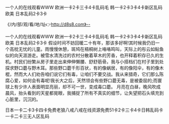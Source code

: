 一个人的在线观看WWW
欧洲一卡2卡三卡4卡乱码毛
韩一卡2卡3卡4卡新区乱码欧美
日本乱码2卡3卡


《/内/部/观/看/地/址👉http://d8s8.com》--

一个人的在线观看WWW
欧洲一卡2卡三卡4卡乱码毛
韩一卡2卡3卡4卡新区乱码欧美
日本乱码2卡3卡
假设时间不妨回暖二十有年，那该多好啊!其时候我仍旧一个高枕无忧的儿童。雨慢慢休憩，斑鸠在梧桐树上咯咯鸣叫，天际上的彤云如鲇鱼似的向天涯游走。被雪水清洗过的农村分散着草木的芳香，也开释着积存已久的生机。村民们纷繁从房子里走出来伸伸懒腰、舒舒筋骨。我与小搭档们在村子里到处探求野口蘑与野木耳。那些野口蘑千形百状，有的像蜗居，有的像阳伞，有的像木棍，然而大人们劝告咱们说它们有毒，让咱们不要交战。我从来猎奇，它们那么陈腐心爱，如何会有毒呢!我长大之后，天然领会有些野口蘑无毒，是被委屈的;而寰球上有少许人表面明显亮丽，却不可一世，变成毒口蘑。
月亮在白昼，晚风吹成晨风，抬头看到的天星都晃眼，我捕捉了所有不真实的细节，让失望把石头填充到心脏里，沉沉的。





日本一卡二卡3卡四卡免费老狼八戒八戒在线资源免费51卡2卡三卡4卡日韩乱码卡一卡二卡三无人区乱码

